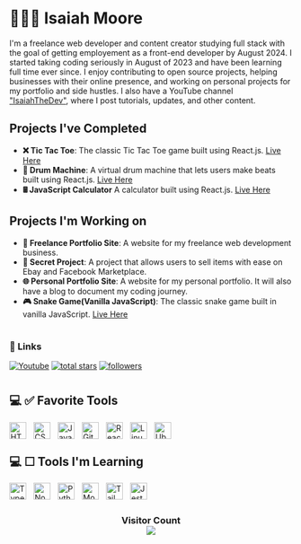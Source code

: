 # 👨🏿‍💻 Isaiah Moore

I'm a freelance web developer and content creator studying full stack with the goal of getting employement as a front-end developer by August 2024. I started taking coding seriously in August of 2023 and have been learning full time ever since. I enjoy contributing to open source projects, helping businesses with their online presence, and working on personal projects for my portfolio and side hustles. I also have a YouTube channel ["IsaiahTheDev"](https://www.youtube.com/@isaiah_thedev/videos), where I post tutorials, updates, and other content.

## Projects I've Completed
- **❌ Tic Tac Toe**: The classic Tic Tac Toe game built using React.js. [Live Here](https://codepen.io/isaiahflorida/pen/dyaLGPP)
- **🥁 Drum Machine**: A virtual drum machine that lets users make beats built using React.js. [Live Here](https://codepen.io/isaiahflorida/pen/WNPgOXq)
- **🖩 JavaScript Calculator** A calculator built using React.js. [Live Here](https://codepen.io/isaiahflorida/pen/wvNQjQw)

## Projects I'm Working on

- **💼 Freelance Portfolio Site**: A website for my freelance web development business.
- **🤫 Secret Project**: A project that allows users to sell items with ease on Ebay and Facebook Marketplace.
- **🌐 Personal Portfolio Site**: A website for my personal portfolio. It will also have a blog to document my coding journey.
- **🎮 Snake Game(Vanilla JavaScript)**: The classic snake game built in vanilla JavaScript. [Live Here](https://codepen.io/isaiahflorida/pen/NWJNoeJ)

#

### 🔗 Links

<p>
  <a href="https://www.youtube.com/@isaiah_thedev/videos"><img alt="Youtube" title="Youtube" src="https://img.shields.io/badge/-Youtube-FF0000?style=for-the-badge&logo=youtube&logoColor=white"/></a>
    <a href="https://github.com/isaiahthedev?tab=repositories&sort=stargazers">
    <img alt="total stars" title="Total stars on GitHub" src="https://custom-icon-badges.demolab.com/github/stars/isaiahthedev?color=B8B92B&style=for-the-badge&labelColor=959532&logo=star"/></a>
   <a href="https://github.com/isaiahthedev"><img alt="followers" title="Follow me on Github" src="https://img.shields.io/github/followers/isaiahthedev?color=236ad3&style=for-the-badge&logo=github&label=Follow"/></a>
 </p>

 #

## 💻 ✅ Favorite Tools

<img align="left" alt="HTML" width="30px" style="padding-right:10px;" src="https://cdn.jsdelivr.net/gh/devicons/devicon/icons/html5/html5-plain.svg" />
<img align="left" alt="CSS" width="30px" style="padding-right:10px;" src="https://cdn.jsdelivr.net/gh/devicons/devicon/icons/css3/css3-plain.svg" />
<img align="left" alt="JavaScript" width="30px" style="padding-right:10px;" src="https://cdn.jsdelivr.net/gh/devicons/devicon/icons/javascript/javascript-plain.svg" />
<img align="left" alt="Git" width="30px" style="padding-right:10px;" src="https://cdn.jsdelivr.net/gh/devicons/devicon/icons/git/git-original.svg" />
<img align="left" alt="React" width="30px" style="padding-right:10px;" src="https://cdn.jsdelivr.net/gh/devicons/devicon/icons/react/react-original.svg" />
<img align="left" alt="Linux" width="30px" style="padding-right:10px;" src="https://cdn.jsdelivr.net/gh/devicons/devicon/icons/linux/linux-original.svg" />
<img align="left" alt="Ubuntu" width="30px" style="padding-right:10px;" src="https://cdn.jsdelivr.net/gh/devicons/devicon/icons/ubuntu/ubuntu-plain.svg" />
<br />

#

## 💻 ☐ Tools I'm Learning

<img align="left" alt="TypeScript" width="30px" style="padding-right:10px;" src="https://cdn.jsdelivr.net/gh/devicons/devicon/icons/typescript/typescript-plain.svg" />
<img align="left" alt="NodeJS" width="30px" style="padding-right:10px;" src="https://cdn.jsdelivr.net/gh/devicons/devicon/icons/nodejs/nodejs-original.svg" />
<img align="left" alt="Python" width="30px" style="padding-right:10px;" src="https://cdn.jsdelivr.net/gh/devicons/devicon/icons/python/python-plain.svg" />
<img align="left" alt="MongoDB" width="30px" style="padding-right:10px;" src="https://cdn.jsdelivr.net/gh/devicons/devicon/icons/mongodb/mongodb-plain.svg" />
<img align="left" alt="TailwindCSS" width="30px" style="padding-right:10px;" src="https://cdn.jsdelivr.net/gh/devicons/devicon/icons/tailwindcss/tailwindcss-plain.svg" />
<img align="left" alt="Jest" width="30px" style="padding-right:10px;" src="https://cdn.jsdelivr.net/gh/devicons/devicon/icons/jest/jest-plain.svg" />
<br />

#

<h3 align="center">
  Visitor Count<br>
  <img align="center" src="https://profile-counter.glitch.me/isaiahthedev/count.svg" />
</h3>
